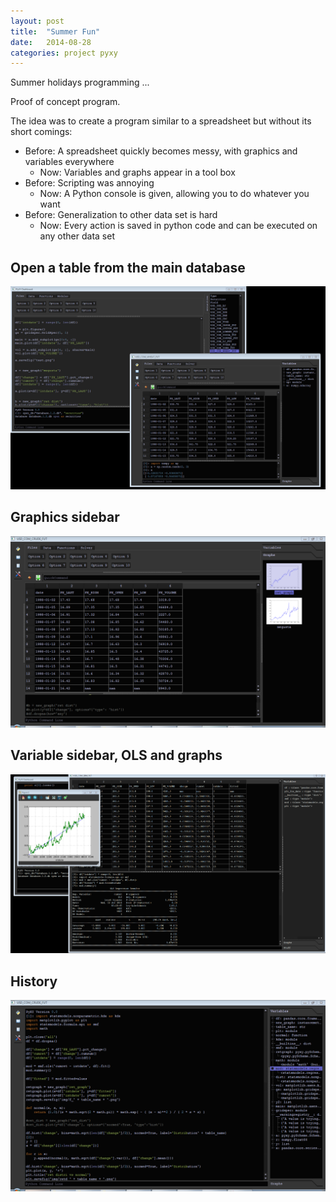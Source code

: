 ```yaml
---
layout: post
title:  "Summer Fun"
date:   2014-08-28
categories: project pyxy
---
```


Summer holidays programming ...

Proof of concept program. 

The idea was to create a program similar to a spreadsheet but
without its short comings:

* Before: A spreadsheet quickly becomes messy, with graphics and variables everywhere
  * Now: Variables and graphs appear in a tool box
* Before: Scripting was annoying
  * Now: A Python console is given, allowing you to do whatever you want
* Before: Generalization to other data set is hard
  * Now: Every action is saved in python code and can be executed on any other data set

## Open a table from the main database
![1]

## Graphics sidebar
![4]

## Variable sidebar, OLS and graphs
![2]

## History
![3]






[1]: /assets/sumfun1.PNG
[2]: /assets/sumfun2.PNG
[3]: /assets/sum_fun5.PNG
[4]: /assets/sum_fun2.PNG
